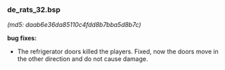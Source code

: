 ### de_rats_32.bsp 
*(md5: daab6e36da85110c4fdd8b7bba5d8b7c)*

**bug fixes:**
 - The refrigerator doors killed the players. 
 Fixed, now the doors move in the other direction and do not cause damage.

